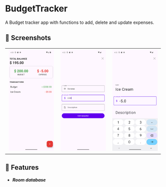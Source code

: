 # BudgetTracker

A Budget tracker app with functions to add, delete and update expenses.
 
<h2> 📸 Screenshots

<table>
  <tr>
    <td><img src="Budget%20Tracker%20Screenshots/Screenshot_1.png" alt="Screenshot 1" width="300" /></td>
    <td><img src="Budget%20Tracker%20Screenshots/Screenshot_2.png" alt="Screenshot 2" width="300" /></td>
    <td><img src="Budget%20Tracker%20Screenshots/Screenshot_3.png" alt="Screenshot 3" width="300" /></td>
  </tr>
</table>

<h2> 📱 Features

<h5>
  
* Room database
